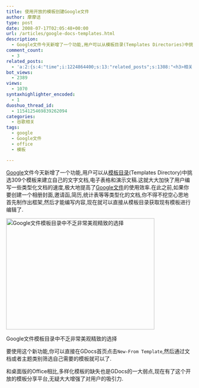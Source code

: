 ```yaml
---
title: 使用开放的模板创建Google文件
author: 摩摩诘
type: post
date: 2008-07-17T02:05:48+00:00
url: /articles/google-docs-templates.html
description:
  - Google文件今天新增了一个功能,用户可以从模板目录(Templates Directories)中挑选309个模板来建立自己的文字文档,电子表格和演示文稿.这就大大加快了用户编写一些类型化文档的速度,极大地提高了Google文件的使用效率.
comment_count:
  - 3
related_posts:
  - 'a:2:{s:4:"time";i:1224864400;s:13:"related_posts";s:1308:"<h3>相关日志</h3><ul class="related_post"><li><a href="http://www.digglife.cn/articles/download-office2007-templates-free.html" title="6款美观的Office 2007模板免费下载">6款美观的Office 2007模板免费下载</a></li><li><a href="http://www.digglife.cn/articles/embed-presentation-google-docs.html" title="Google在线演示文稿新增网页嵌入功能">Google在线演示文稿新增网页嵌入功能</a></li><li><a href="http://www.digglife.cn/articles/google-presentation-competition.html" title="细数Google在线演示文稿的竞争对手">细数Google在线演示文稿的竞争对手</a></li><li><a href="http://www.digglife.cn/articles/new-context-menu-for-google-doc.html" title="Google文件添加右键菜单功能">Google文件添加右键菜单功能</a></li><li><a href="http://www.digglife.cn/articles/dictionary-in-google-docs.html" title="测试Google Docs的字典功能">测试Google Docs的字典功能</a></li><li><a href="http://www.digglife.cn/articles/adsense-for-feed-review.html" title="Google AdSense的Feed广告">Google AdSense的Feed广告</a></li><li><a href="http://www.digglife.cn/articles/google-maps-japan-street-view.html" title="Google地图日本版加入街景(Street View)功能">Google地图日本版加入街景(Street View)功能</a></li></ul>";}'
bot_views:
  - 2389
views:
  - 1070
syntaxhighlighter_encoded:
  - 1
duoshuo_thread_id:
  - 1154125469839262094
categories:
  - 谷歌相关
tags:
  - google
  - Google文件
  - office
  - 模板

---
```

<a title="谷歌相关" href="https://www.digglife.net/articles/category/about-google" target="_blank">Google</a>文件今天新增了一个功能,用户可以从[模板目录][1](Templates Directory)中挑选309个模板来建立自己的文字文档,电子表格和演示文稿.这就大大加快了用户编写一些类型化文档的速度,极大地提高了<a title="Google文件相关文章" href="https://www.digglife.net/articles/tag/google%e6%96%87%e4%bb%b6" target="_blank">Google文件</a>的使用效率.在此之前,如果你要创建一个相册封面,邀请函,简历,统计表等等类型化的文档,你不得不挖空心思地首先制作出框架,然后才能编写内容,现在就可以直接从模板目录获取现有模板进行编辑了.

<!--more-->

<div style="width: 410px" class="wp-caption aligncenter">
  <a href="http://picasaweb.google.com/digglifeshow/oCzYfC/photo#5223794866519213538"><img title="Google Docs模板" src="http://digglife.qiniudn.com/wp-content/uploads/archive/gdocs-templates.png" alt="Google文件模板目录中不乏非常美观精致的选择" width="400" height="300" /></a>
  
  <p class="wp-caption-text">
    Google文件模板目录中不乏非常美观精致的选择
  </p>
</div>

要使用这个新功能,你可以直接在GDocs首页点击`New-From Template`,然后通过文档或者主题类别筛选自己需要的模板就可以了.

和桌面版的Office相比,多样化模板的缺失也是GDocs的一大弱点,现在有了这个开放的模板分享平台,无疑大大增强了对用户的吸引力.

 [1]: http://docs.google.com/templates "Google文件的模板目录"